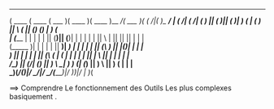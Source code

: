 

 _______  _______  _______  _______  _______ _________ _______  _        _______ _________
(  ____ \(  ____ \(  ___  )(  ____ )(  ____ )\__   __/(  ___  )( (    /|(       )\__   __/
| (    \/| (    \/| (   ) || (    )|| (    )|   ) (   | (   ) ||  \  ( || () () |   ) (   
| (_____ | |      | |   | || (____)|| (____)|   | |   | |   | ||   \ | || || || |   | |   
(_____  )| |      | |   | ||     __)|  _____)   | |   | |   | || (\ \) || |(_)| |   | |   
      ) || |      | |   | || (\ (   | (         | |   | |   | || | \   || |   | |   | |   
/\____) || (____/\| (___) || ) \ \__| )      ___) (___| (___) || )  \  || )   ( |   | |   
\_______)(_______/(_______)|/   \__/|/       \_______/(_______)|/    )_)|/     \|   )_(   
                                                                                          

==> Comprendre Le fonctionnement des Outils Les plus complexes basiquement  .
